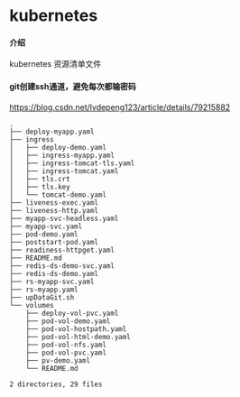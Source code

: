 # kubernetes

#### 介绍
kubernetes 资源清单文件

#### git创建ssh通道，避免每次都输密码

https://blog.csdn.net/lvdepeng123/article/details/79215882

```
.
├── deploy-myapp.yaml
├── ingress
│   ├── deploy-demo.yaml
│   ├── ingress-myapp.yaml
│   ├── ingress-tomcat-tls.yaml
│   ├── ingress-tomcat.yaml
│   ├── tls.crt
│   ├── tls.key
│   └── tomcat-demo.yaml
├── liveness-exec.yaml
├── liveness-http.yaml
├── myapp-svc-headless.yaml
├── myapp-svc.yaml
├── pod-demo.yaml
├── poststart-pod.yaml
├── readiness-httpget.yaml
├── README.md
├── redis-ds-demo-svc.yaml
├── redis-ds-demo.yaml
├── rs-myapp-svc.yaml
├── rs-myapp.yaml
├── upDataGit.sh
└── volumes
    ├── deploy-vol-pvc.yaml
    ├── pod-vol-demo.yaml
    ├── pod-vol-hostpath.yaml
    ├── pod-vol-html-demo.yaml
    ├── pod-vol-nfs.yaml
    ├── pod-vol-pvc.yaml
    ├── pv-demo.yaml
    └── README.md

2 directories, 29 files
```
